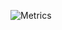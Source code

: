 ![Metrics](https://metrics.lecoq.io/ellygaytor?template=classic&base.community=0&base.metadata=0&languages=1&lines=1&languages.ignored=html%2C%20css%2C%20scss&languages.limit=8&languages.sections=most-used&languages.colors=github&languages.threshold=0%25&languages.indepth=false&languages.categories=programming&languages.recent.categories=markup%2C%20programming&languages.recent.load=300&languages.recent.days=14&config.timezone=America%2FNew_York)
